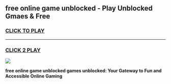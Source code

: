 
## free online game unblocked - Play Unblocked Gmaes & Free
<h3>
<a href="https://premium.freeplayer.one?title=free_online_game_unblocked&ref=19F">CLICK TO PLAY</a></h3>
<hr>

<h3>
<a href="https://premium.freeplayer.one?title=free_online_game_unblocked&ref=19F">CLICK 2 PLAY</a>
  
</h3>

<a href="https://premium.freeplayer.one?title=free_online_game_unblocked&ref=19F/"><img src="https://clearcache.store/games.png"></a>


**free online game unblocked games unblocked: Your Gateway to Fun and Accessible Online Gaming**
